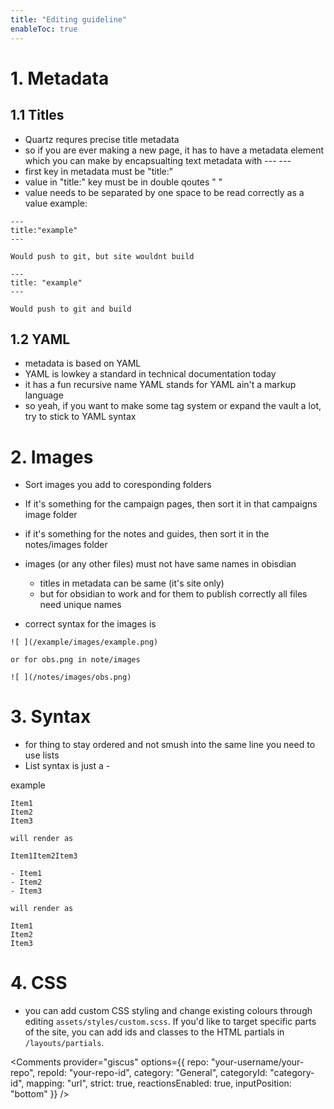 ```yaml
---
title: "Editing guideline"
enableToc: true
---
```


# 1. Metadata

## 1.1 Titles

- Quartz requres precise title metadata
- so if you are ever making a new page, it has to have a metadata element which you can make by encapsualting text metadata with --- --- 
- first key in metadata must be "title:"
- value in "title:" key must be in double qoutes " "
- value needs to be separated by one space to be read correctly as a value
example:
```
---
title:"example"
---

Would push to git, but site wouldnt build
```

```
---
title: "example"
---

Would push to git and build
```
## 1.2 YAML

- metadata is based on YAML 
- YAML is lowkey a standard in technical documentation today 
- it has a fun recursive name YAML stands for YAML ain't a markup language
- so yeah, if you want to make some tag system or expand the vault a lot, try to stick to YAML syntax

# 2. Images

- Sort images you add to coresponding folders
- If it's something for the campaign pages, then sort it in that campaigns image folder
- if it's something for the notes and guides, then sort it in the notes/images folder
- images (or any other files) must not have same names in obisdian
	- titles in metadata can be same (it's site only)
	- but for obsidian to work and for them to publish correctly all files need unique names

- correct syntax for the images is 
```
![ ](/example/images/example.png)

or for obs.png in note/images

![ ](/notes/images/obs.png)
```


# 3. Syntax

- for thing to stay ordered and not smush into the same line you need to use lists
- List syntax is just a - 

example
```
Item1
Item2
Item3 

will render as 

Item1Item2Item3
```

```
- Item1
- Item2
- Item3 

will render as 

Item1
Item2
Item3
```

# 4. CSS

- you can add custom CSS styling and change existing colours through editing `assets/styles/custom.scss`. If you'd like to target specific parts of the site, you can add ids and classes to the HTML partials in `/layouts/partials`. 

<Comments 
  provider="giscus" 
  options={{
    repo: "your-username/your-repo",
    repoId: "your-repo-id",
    category: "General",
    categoryId: "category-id",
    mapping: "url",
    strict: true,
    reactionsEnabled: true,
    inputPosition: "bottom"
  }} 
/>